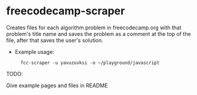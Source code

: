 # freecodecamp-scraper
Creates files for each algorithm problem in 
freecodecamp.org with that problem's title 
name and saves the problem as a comment at the 
top of the file, after that saves the user's solution.

- Example usage:

        fcc-scraper -u yavuzovksi -o ~/playground/javascript

TODO:

Give example pages and files in README
